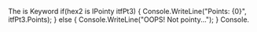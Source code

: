 The is Keyword
if(hex2 is IPointy itfPt3)
{
Console.WriteLine("Points: {0}", itfPt3.Points);
}
else
{
Console.WriteLine("OOPS! Not pointy...");
}
Console.
